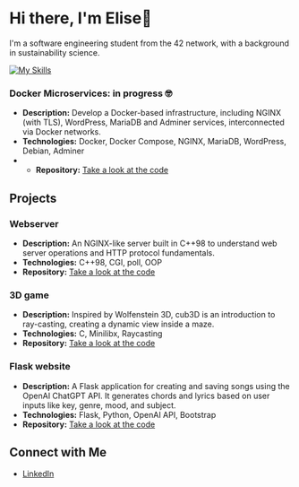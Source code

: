 # Hi there, I'm Elise👋

I'm a software engineering student from the 42 network, with a background in sustainability science.

[![My Skills](https://skillicons.dev/icons?i=c,cpp,py,html,css,bash,postgres,nginx,flask,django,docker,bootstrap,figma,apple,linux,ableton,ai)](https://skillicons.dev)

### Docker Microservices: in progress :nerd_face:
- **Description:** Develop a Docker-based infrastructure, including NGINX (with TLS), WordPress, MariaDB and Adminer services, interconnected via Docker networks.
- **Technologies:** Docker, Docker Compose, NGINX, MariaDB, WordPress, Debian, Adminer
- - **Repository:** [Take a look at the code](https://github.com/evan-ite/inception)

## Projects

### Webserver
- **Description:** An NGINX-like server built in C++98 to understand web server operations and HTTP protocol fundamentals.
- **Technologies:** C++98, CGI, poll, OOP
- **Repository:** [Take a look at the code](https://github.com/evan-ite/webserv)

### 3D game
- **Description:**  Inspired by Wolfenstein 3D, cub3D is an introduction to ray-casting, creating a dynamic view inside a maze.
- **Technologies:** C, Minilibx, Raycasting
- **Repository:** [Take a look at the code](https://github.com/evan-ite/cub3d)

### Flask website
- **Description:** A Flask application for creating and saving songs using the OpenAI ChatGPT API. It generates chords and lyrics based on user inputs like key, genre, mood, and subject.
- **Technologies:** Flask, Python, OpenAI API, Bootstrap
- **Repository:** [Take a look at the code](https://github.com/evan-ite/Flask-songcreator)

## Connect with Me
- [LinkedIn](https://www.linkedin.com/in/elise-v-2639b7202/)

